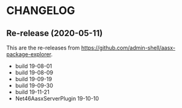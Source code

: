 CHANGELOG
=========

Re-release (2020-05-11) 
-----------------------
This are the re-releases from 
https://github.com/admin-shell/aasx-package-explorer.

* build 19-08-01
* build 19-08-09
* build 19-09-19
* build 19-09-30
* build 19-11-21
* Net46AasxServerPlugin 19-10-10